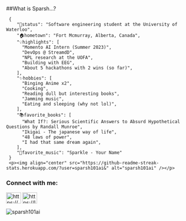 ##What is Sparsh...?
  
     {
        "💼status": "Software engineering student at the University of Waterloo",
        "🏠hometown": "Fort Mcmurray, Alberta, Canada",
        "💡highlights": [
          "Momento AI Intern (Summer 2023)",
          "DevOps @ StreamdD",
          "NPL research at the UOFA", 
          "Building with EEG",
          "About 5 hackathons with 2 wins (so far)",
        ],
        "✨hobbies": [
          "Binging Anime x2",
          "Cooking",
          "Reading dull but interesting books",
          "Jamming music",
          "Eating and sleeping (why not lol)",
        ],
        "📚favorite_books": [
          "What If?: Serious Scientific Answers to Absurd Hypothetical Questions by Randall Munroe",
          "Ikigai - The japanese way of life",
          "48 laws of power",
          "I had that same dream again",
        ],
        "🎵favorite_music": "Sparkle - Your Name"
     }
     <p><img align="center" src="https://github-readme-streak-stats.herokuapp.com/?user=sparsh101ai&" alt="sparsh101ai" /></p>


  <h3 align="left">Connect with me:</h3>
<p align="left">
<a href="https://linkedin.com/in/https://www.linkedin.com/in/sparsh-patel-54762b186/" target="blank"><img align="center" src="https://raw.githubusercontent.com/rahuldkjain/github-profile-readme-generator/master/src/images/icons/Social/linked-in-alt.svg" alt="https://www.linkedin.com/in/sparsh-patel-54762b186/" height="30" width="40" /></a>
<a href="https://www.leetcode.com/https://leetcode.com/sparshpatel6165/" target="blank"><img align="center" src="https://raw.githubusercontent.com/rahuldkjain/github-profile-readme-generator/master/src/images/icons/Social/leet-code.svg" alt="https://leetcode.com/sparshpatel6165/" height="30" width="40" /></a>
</p>

<p><img align="center" src="https://github-readme-streak-stats.herokuapp.com/?user=sparsh101ai&" alt="sparsh101ai" /></p>


